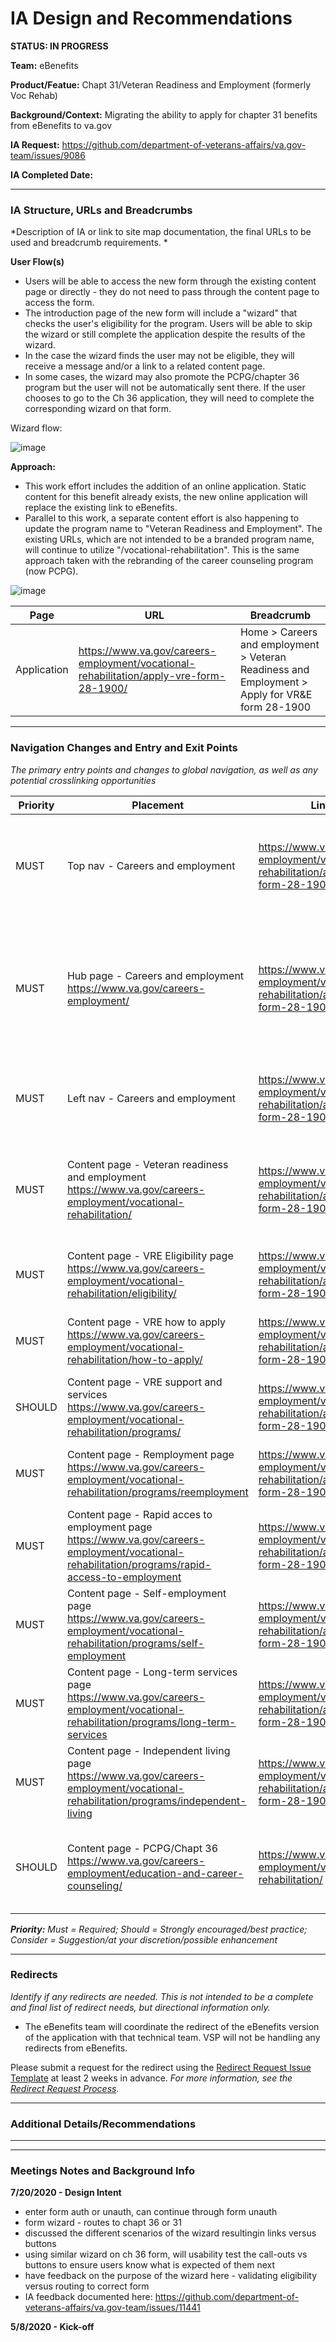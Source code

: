 # IA Design and  Recommendations
**STATUS: IN PROGRESS**

**Team:** eBenefits

**Product/Featue:** Chapt 31/Veteran Readiness and Employment (formerly Voc Rehab)

**Background/Context:** Migrating the ability to apply for chapter 31 benefits from eBenefits to va.gov

**IA Request:** https://github.com/department-of-veterans-affairs/va.gov-team/issues/9086

**IA Completed Date:** 

<hr>

### IA Structure, URLs and Breadcrumbs <br>
*Description of IA or link to site map documentation, the final URLs to be used and breadcrumb requirements. *

**User Flow(s)**
- Users will be able to access the new form through the existing content page or directly - they do not need to pass through the content page to access the form.
- The introduction page of the new form will include a "wizard" that checks the user's eligibility for the program.  Users will be able to skip the wizard or still complete the application despite the results of the wizard. 
- In the case the wizard finds the user may not be eligible, they will receive a message and/or a link to a related content page.
- In some cases, the wizard may also promote the PCPG/chapter 36 program but the user will not be automatically sent there. If the user chooses to go to the Ch 36 application, they will need to complete the corresponding wizard on that form. 

Wizard flow:

![image](https://user-images.githubusercontent.com/20994159/93143426-8c30b980-f6ad-11ea-895a-58bfa3ddd6c5.png)


**Approach:**

- This work effort includes the addition of an online application.  Static content for this benefit already exists, the new online application will replace the existing link to eBenefits. 
- Parallel to this work, a separate content effort is also happening to update the program name to "Veteran Readiness and Employment".  The existing URLs, which are not intended to be a branded program name, will continue to utilize "/vocational-rehabilitation". This is the same approach taken with the rebranding of the career counseling program (now PCPG). 

![image](https://user-images.githubusercontent.com/20994159/90073835-8f581480-dcbf-11ea-9efc-a7937057f375.png)




Page | URL | Breadcrumb
--- | --- | ---
Application | https://www.va.gov/careers-employment/vocational-rehabilitation/apply-vre-form-28-1900/  | Home > Careers and employment > Veteran Readiness and Employment > Apply for VR&E form 28-1900



<hr>

### Navigation Changes and Entry and Exit Points <br>
*The primary entry points and changes to global navigation, as well as any potential crosslinking opportunities*

Priority | Placement | Link to | Description
--- | --- | --- | ---
MUST | Top nav - Careers and employment | https://www.va.gov/careers-employment/vocational-rehabilitation/apply-vre-form-28-1900/ | Add link to apply as last option in Get benefits column - DISCUSS PLACEMENT & ORDER WITH PW
MUST | Hub page - Careers and employment <br> https://www.va.gov/careers-employment/ | https://www.va.gov/careers-employment/vocational-rehabilitation/apply-vre-form-28-1900/ |  Add link and teaser text to "Get career and employment assistance" section to go directly to application/form.  Link should be placed after "How to apply". 
MUST | Left nav - Careers and employment | https://www.va.gov/careers-employment/vocational-rehabilitation/apply-vre-form-28-1900/ |  Add link to application/form to left nav immediately after "How to apply".  
MUST | Content page - Veteran readiness and employment <br> https://www.va.gov/careers-employment/vocational-rehabilitation/ | https://www.va.gov/careers-employment/vocational-rehabilitation/apply-vre-form-28-1900/ |  Add link to application/form and teaser text to page immediately after "How to apply" link and teaser.  
MUST | Content page - VRE Eligibility page <br> https://www.va.gov/careers-employment/vocational-rehabilitation/eligibility/ | https://www.va.gov/careers-employment/vocational-rehabilitation/apply-vre-form-28-1900/ | Update "Got to eBenefits to apply" button to reference new form and label. 
MUST | Content page - VRE how to apply <br> https://www.va.gov/careers-employment/vocational-rehabilitation/how-to-apply/ | https://www.va.gov/careers-employment/vocational-rehabilitation/apply-vre-form-28-1900/ |  Update "Got to eBenefits to apply" button to reference new form and label. 
SHOULD | Content page - VRE support and services <br> https://www.va.gov/careers-employment/vocational-rehabilitation/programs/ | https://www.va.gov/careers-employment/vocational-rehabilitation/apply-vre-form-28-1900/ |  Add a link/button to apply online to the page.
MUST | Content page - Remployment page <br> https://www.va.gov/careers-employment/vocational-rehabilitation/programs/reemployment | https://www.va.gov/careers-employment/vocational-rehabilitation/apply-vre-form-28-1900/ | Update "Got to eBenefits to apply" button to reference new form and label. 
MUST | Content page - Rapid acces to employment page <br> https://www.va.gov/careers-employment/vocational-rehabilitation/programs/rapid-access-to-employment | https://www.va.gov/careers-employment/vocational-rehabilitation/apply-vre-form-28-1900/ |  Update "Got to eBenefits to apply" button to reference new form and label. 
MUST | Content page - Self-employment page <br> https://www.va.gov/careers-employment/vocational-rehabilitation/programs/self-employment | https://www.va.gov/careers-employment/vocational-rehabilitation/apply-vre-form-28-1900/ |  Update "Got to eBenefits to apply" button to reference new form and label. 
MUST | Content page - Long-term services page <br> https://www.va.gov/careers-employment/vocational-rehabilitation/programs/long-term-services | https://www.va.gov/careers-employment/vocational-rehabilitation/apply-vre-form-28-1900/ | Update "Got to eBenefits to apply" button to reference new form and label. 
MUST | Content page - Independent living page <br> https://www.va.gov/careers-employment/vocational-rehabilitation/programs/independent-living | https://www.va.gov/careers-employment/vocational-rehabilitation/apply-vre-form-28-1900/ | Update "Got to eBenefits to apply" button to reference new form and label. 
SHOULD | Content page - PCPG/Chapt 36 <br> https://www.va.gov/careers-employment/education-and-career-counseling/ | https://www.va.gov/careers-employment/vocational-rehabilitation/ | Add content and link to tthis page to notify user of other program - look at how its represented in the wizard. 




***Priority:** Must = Required; Should = Strongly encouraged/best practice; Consider = Suggestion/at your discretion/possible enhancement* 

<hr>

### Redirects <br>
*Identify if any redirects are needed.  This is not intended to be a complete and final list of redirect needs, but directional information only.*  

- The eBenefits team will coordinate the redirect of the eBenefits version of the application with that technical team.  VSP will not be handling any redirects from eBenefits. 

Please submit a request for the redirect using the [Redirect Request Issue Template](https://github.com/department-of-veterans-affairs/va.gov-team/issues/new?assignees=mnorthuis&labels=content-ia-team%2C+ia&template=redirect-request.md&title=Redirect+Request) at least 2 weeks in advance. 
*For more information, see the [Redirect Request Process](https://github.com/department-of-veterans-affairs/va.gov-team/blob/master/platform/information-architecture/request-redirect.md).*


<hr>

### Additional Details/Recommendations

<hr>
<hr>

### Meetings Notes and Background Info

**7/20/2020 - Design Intent**

- enter form auth or unauth, can continue through form unauth
- form wizard - routes to chapt 36 or 31
- discussed the different scenarios of the wizard resultingin links versus buttons
- using similar wizard on ch 36 form, will usability test the call-outs vs buttons to ensure users know what is expected of them next
- have feedback on the purpose of the wizard here - validating eligibility versus routing to correct form
- IA feedback documented here: https://github.com/department-of-veterans-affairs/va.gov-team/issues/11441


**5/8/2020 - Kick-off**

